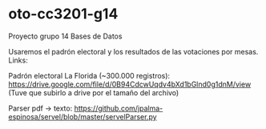 # oto-cc3201-g14
Proyecto grupo 14 Bases de Datos

Usaremos el padrón electoral y los resultados de las votaciones por mesas.
Links:

Padrón electoral La Florida (~300.000 registros):
	https://drive.google.com/file/d/0B94CdcwUqdv4bXd1bGlnd0g1dnM/view
	(Tuve que subirlo a drive por el tamaño del archivo)


Parser pdf -> texto:
	https://github.com/jpalma-espinosa/servel/blob/master/servelParser.py

